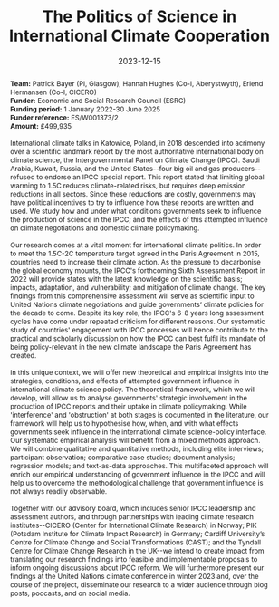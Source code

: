 ---
title: "The Politics of Science in International Climate Cooperation"
authors:
- admin
author_notes:
date: "2023-12-15"
doi: ""

# Publication type.
# Accepts a single type but formatted as a YAML list (for Hugo requirements).
# Enter a publication type from the CSL standard.
publication_types: ["generic"]

abstract: <b> Team:</b> Patrick Bayer (PI, Glasgow), Hannah Hughes (Co-I, Aberystwyth), Erlend Hermansen (Co-I, CICERO) <br> <b> Funder:</b>  Economic and Social Research Council (ESRC) <br> <b> Funding period:</b> 1 January 2022-30 June 2025 <br> <b> Funder reference:</b> ES/W001373/2 <br> <b> Amount:</b> £499,935 <br><br> International climate talks in Katowice, Poland, in 2018 descended into acrimony over a scientific landmark report by the most authoritative international body on climate science, the Intergovernmental Panel on Climate Change (IPCC). Saudi Arabia, Kuwait, Russia, and the United States--four big oil and gas producers--refused to endorse an IPCC special report. This report stated that limiting global warming to 1.5C reduces climate-related risks, but requires deep emission reductions in all sectors. Since these reductions are costly, governments may have political incentives to try to influence how these reports are written and used. We study how and under what conditions governments seek to influence the production of science in the IPCC; and the effects of this attempted influence on climate negotiations and domestic climate policymaking. <br><br> Our research comes at a vital moment for international climate politics. In order to meet the 1.5C-2C temperature target agreed in the Paris Agreement in 2015, countries need to increase their climate action. As the pressure to decarbonise the global economy mounts, the IPCC's forthcoming Sixth Assessment Report in 2022 will provide states with the latest knowledge on the scientific basis; impacts, adaptation, and vulnerability; and mitigation of climate change. The key findings from this comprehensive assessment will serve as scientific input to United Nations climate negotiations and guide governments’ climate policies for the decade to come. Despite its key role, the IPCC's 6-8 years long assessment cycles have come under repeated criticism for different reasons. Our systematic study of countries' engagement with IPCC processes will hence contribute to the practical and scholarly discussion on how the IPCC can best fulfil its mandate of being policy-relevant in the new climate landscape the Paris Agreement has created. <br><br> In this unique context, we will offer new theoretical and empirical insights into the strategies, conditions, and effects of attempted government influence in international climate science policy. The theoretical framework, which we will develop, will allow us to analyse governments' strategic involvement in the production of IPCC reports and their uptake in climate policymaking. While 'interference' and 'obstruction' at both stages is documented in the literature, our framework will help us to hypothesise how, when, and with what effects governments seek influence in the international climate science-policy interface. Our systematic empirical analysis will benefit from a mixed methods approach. We will combine qualitative and quantitative methods, including elite interviews; participant observation; comparative case studies; document analysis; regression models; and text-as-data approaches. This multifaceted approach will enrich our empirical understanding of government influence in the IPCC and will help us to overcome the methodological challenge that government influence is not always readily observable. <br><br> Together with our advisory board, which includes senior IPCC leadership and assessment authors, and through partnerships with leading climate research institutes--CICERO (Center for International Climate Research) in Norway; PIK (Potsdam Institute for Climate Impact Research) in Germany; Cardiff University’s Centre for Climate Change and Social Transformations (CAST); and the Tyndall Centre for Climate Change Research in the UK--we intend to create impact from translating our research findings into feasible and implementable proposals to inform ongoing discussions about IPCC reform. We will furthermore present our findings at the United Nations climate conference in winter 2023 and, over the course of the project, disseminate our research to a wider audience through blog posts, podcasts, and on social media. </p>

---